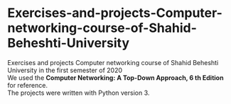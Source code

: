 # Exercises-and-projects-Computer-networking-course-of-Shahid-Beheshti-University
Exercises and projects Computer networking course of Shahid Beheshti University in the first semester of 2020<br>
We used the <b>Computer Networking: A Top-Down Approach, 6 th Edition</b> for reference.<br>
The projects were written with Python version 3.<br>




